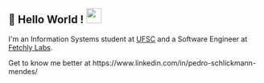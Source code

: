  ## 👋 Hello World !    <img src="https://www.pinclipart.com/picdir/big/131-1311752_earth-gif-earth-animated-gif-png-clipart.png" width="30px">
  
I'm an Information Systems student at [UFSC](https://en.ufsc.br/2020/03/20/information-systems/) and a Software Engineer at [Fetchly Labs](https://fetch.ly/).  
<p>Get to know me better at https://www.linkedin.com/in/pedro-schlickmann-mendes/







